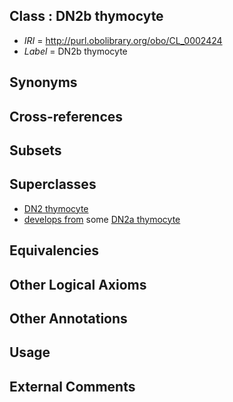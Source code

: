 
## Class : DN2b thymocyte

 * *IRI* = http://purl.obolibrary.org/obo/CL_0002424
 * *Label* = DN2b thymocyte

## Synonyms


## Cross-references


## Subsets


## Superclasses

 * [DN2 thymocyte](../../CL/06/CL_0000806.md)
 * [develops from](../../RO/02/RO_0002202.md) some [DN2a thymocyte](../../CL/23/CL_0002423.md)

## Equivalencies


## Other Logical Axioms


## Other Annotations


## Usage


## External Comments

